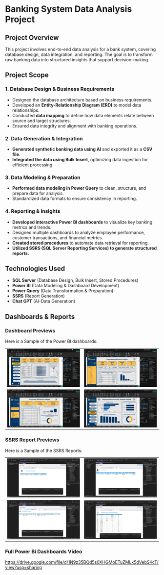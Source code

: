 # **Banking System Data Analysis Project**

## **Project Overview**
This project involves end-to-end data analysis for a bank system, covering database design, data integration, and reporting. The goal is to transform raw banking data into structured insights that support decision-making.

## **Project Scope**

### **1. Database Design & Business Requirements**
- Designed the database architecture based on business requirements.
- Developed an **Entity-Relationship Diagram (ERD)** to model data relationships.
- Conducted **data mapping** to define how data elements relate between source and target structures.
- Ensured data integrity and alignment with banking operations.

### **2. Data Generation & Integration**
- **Generated synthetic banking data using AI** and exported it as a **CSV file**.
- **Integrated the data using Bulk Insert**, optimizing data ingestion for efficient processing.

### **3. Data Modeling & Preparation**
- **Performed data modeling in Power Query** to clean, structure, and prepare data for analysis.
- Standardized data formats to ensure consistency in reporting.

### **4. Reporting & Insights**
- **Developed interactive Power BI dashboards** to visualize key banking metrics and trends.
- Designed multiple dashboards to analyze employee performance, customer transactions, and financial metrics.
- **Created stored procedures** to automate data retrieval for reporting.
- **Utilized SSRS (SQL Server Reporting Services) to generate structured reports.**

## **Technologies Used**
- **SQL Server** (Database Design, Bulk Insert, Stored Procedures)
- **Power BI** (Data Modeling & Dashboard Development)
- **Power Query** (Data Transformation & Preparation)
- **SSRS** (Report Generation)
- **Chat GPT** (AI-Data Generation)


## **Dashboards & Reports**
### **Dashboard Previews**
Here is a Sample of the Power BI dashboards:
<table>
  <tr>
    <td><img src="https://github.com/ahmedaymansalama/End-to-End-Banking-System-Data-Analysis-Project/blob/main/Screenshot%202025-04-03%20164330.jpg?raw=true" width="400"></td>
    <td><img src="https://github.com/ahmedaymansalama/End-to-End-Banking-System-Data-Analysis-Project/blob/main/Screenshot%202025-04-03%20165558.jpg?raw=true" width="400"></td>
  </tr>
  <tr>
    <td><img src="https://github.com/ahmedaymansalama/End-to-End-Banking-System-Data-Analysis-Project/blob/main/Screenshot%202025-04-03%20165739.jpg?raw=true" width="400"></td>
    <td><img src="https://github.com/ahmedaymansalama/End-to-End-Banking-System-Data-Analysis-Project/blob/main/Screenshot%202025-04-03%20165806.jpg?raw=true" width="400"></td>
  </tr>
</table>

### **SSRS Report Previews**
Here is a Sample of the SSRS Reports:
<table>
  <tr>
    <td><img src="https://github.com/ahmedaymansalama/End-to-End-Banking-System-Data-Analysis-Project/blob/main/Branch%20SSRS%20.png?raw=true" width="400"></td>
    <td><img src="https://github.com/ahmedaymansalama/End-to-End-Banking-System-Data-Analysis-Project/blob/main/Client%20SSRS.png?raw=true" width="400"></td>
  </tr>
  <tr>
    <td><img src="https://github.com/ahmedaymansalama/End-to-End-Banking-System-Data-Analysis-Project/blob/main/Employee%20SSRS.png?raw=true" width="400"></td>
    <td><img src="https://github.com/ahmedaymansalama/End-to-End-Banking-System-Data-Analysis-Project/blob/main/Employee%20Target%20SSS.png?raw=true" width="400"></td>
  </tr>
</table>


### **Full Power Bi Dashboards Video**
https://drive.google.com/file/d/1N9z35BQd5s0XHGMoETuZMLx5dVebSKcT/view?usp=sharing


